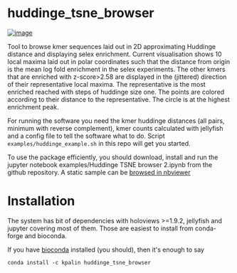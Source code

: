 huddinge\_tsne\_browser
=======================

[![image](https://img.shields.io/travis/kpalin/huddinge_tsne_browser.svg)](https://travis-ci.org/kpalin/huddinge_tsne_browser)

Tool to browse kmer sequences laid out in 2D approximating Huddinge
distance and displaying selex enrichment.  Current visualisation shows
10 local maxima laid out in polar coordinates such that the distance
from origin is the mean log fold enrichment in the selex
experiments. The other kmers that are enriched with z-score>2.58 are
displayed in the (jittered) direction of their representative local
maxima. The representative is the most enriched reached with steps of
huddinge size one.  The points are colored according to their distance
to the representative. The circle is at the highest enrichment peak.

For running the software you need the kmer huddinge distances (all
pairs, minimum with reverse complement), kmer counts calculated with
jellyfish and a config file to tell the software what to do. Script
`examples/huddinge_example.sh` in this repo will get you started.



To use the package efficiently, you should download, install and run the
jupyter notebook examples/Huddinge TSNE browser 2.ipynb from the github
repository. A static sample can be [browsed in nbviewer](http://nbviewer.jupyter.org/github/kpalin/huddinge_tsne_browser/blob/master/examples/Huddinge%20TSNE%20browser%202.ipynb)


Installation
============

The system has bit of dependencies with holoviews \>=1.9.2, jellyfish and jupyter
covering most of them. Those are easiest to install from conda-forge and bioconda.

If you have [bioconda](https://bioconda.github.io/) installed (you should), then it's enough to say

	conda install -c kpalin huddinge_tsne_browser
